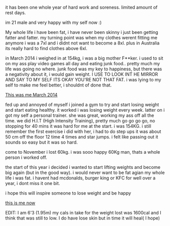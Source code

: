 it has been one whole year of hard work and soreness. limited amount of rest days. 

im 21 male and very happy with my self now :)

My whole life i have been fat, i have never been skinny i just been getting fatter and fatter. my turning point was when my clothes werent fitting me anymore i was a 7xl and i didnt not want to become a 8xl. plus in Australia its really hard to find clothes above 6xl.  

in March 2014 i weighed in at 154kg, i was a big mother F**ker. i used to sit on my ass play video games all day and eating junk food.. pretty much my life was going no where. junk food was my key to happiness, but there was a negativity about it, i would gain weight. I USE TO LOOK INT HE MIRROR AND SAY TO MY SELF ITS OKAY YOU'RE NOT THAT FAT.  i was lying to my self to make me feel better, i shouldnt of done that.  

[This was me March 2014](http://imgur.com/vgsPtm2)

fed up and annoyed of myself i joined a gym to try and start losing weight and start eating healthy. it worked i was losing weight every week. latter on i got  my self a personal trainer. she was great, working my ass off all the time. we did H.I.T (High Intensity Training), pretty much go go go go, no stopping for 40 mins it was hard for me at the start. i was 154KG. i still remember the first exercise i did with her, i had to do step ups it was about 50 cm off the floor 12 time 4 times and star jumps. i felt like passing out it sounds so easy but it was so hard. 

come to November i lost 60kg. i was sooo happy 60Kg man, thats a whole person i worked off. 

the start of this year i decided  i wanted to start lifting weights and become big again (but in the good way). i would never want to be fat agian my whole life i was fat. i havent had mcdonalds, burger king or KFC for well over a year, i dont miss it one bit. 

i hope this will inspire someone to lose weight and be happy

[this is me now](http://imgur.com/gsJrtGy)

EDIT: I am 6'3 (1.95m)
my cals in take for the weight lost was 1600cal and I think that was still to low. 
I do have lose skin but in time it will heal( I hope) 